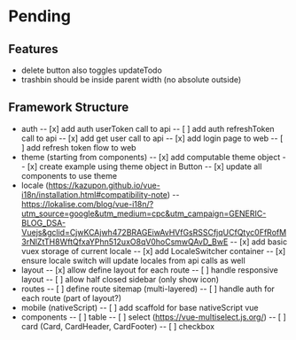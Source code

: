 # Pending

## Features

- delete button also toggles updateTodo
- trashbin should be inside parent width (no absolute outside)

## Framework Structure

- auth
-- [x] add auth userToken call to api
-- [ ] add auth refreshToken call to api
-- [x] add get user call to api
-- [x] add login page to web
-- [ ] add refresh token flow to web
- theme (starting from components)
-- [x] add computable theme object
-- [x] create example using theme object in Button
-- [x] update all components to use theme
- locale (https://kazupon.github.io/vue-i18n/installation.html#compatibility-note)
-- https://lokalise.com/blog/vue-i18n/?utm_source=google&utm_medium=cpc&utm_campaign=GENERIC-BLOG_DSA-Vuejs&gclid=CjwKCAjwh472BRAGEiwAvHVfGsRSSCfjqUCfQtyc0FfRofM3rNlZtTH8WftQfxaYPhn512uxO8qV0hoCsmwQAvD_BwE
-- [x] add basic vuex storage of current locale
-- [x] add LocaleSwitcher container
-- [x] ensure locale switch will update locales from api calls as well
- layout
-- [x] allow define layout for each route
-- [ ] handle responsive layout
-- [ ] allow half closed sidebar (only show icon)
- routes
-- [ ] define route sitemap (multi-layered)
-- [ ] handle auth for each route (part of layout?)
- mobile (nativeScript)
-- [ ] add scaffold for base nativeScript vue
- components
-- [ ] table
-- [ ] select (https://vue-multiselect.js.org/)
-- [ ] card (Card, CardHeader, CardFooter)
-- [ ] checkbox